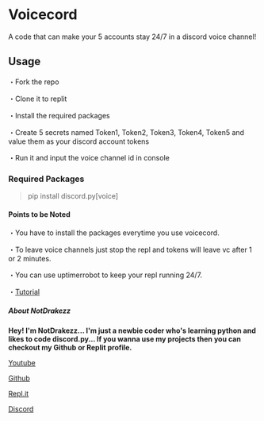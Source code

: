 # Voicecord
A code that can make your 5 accounts stay 24/7 in a discord voice channel!

## Usage
・Fork the repo

・Clone it to replit

・Install the required packages

・Create 5 secrets named Token1, Token2, Token3, Token4, Token5 and value them as your discord account tokens

・Run it and input the voice channel id in console

### Required Packages
> pip install discord.py[voice]

#### Points to be Noted

・You have to install the packages everytime you use voicecord.

・To leave voice channels just stop the repl and tokens will leave vc after 1 or 2 minutes.

・You can use uptimerrobot to keep your repl running 24/7.

・[Tutorial](https://youtu.be/b488UR7AP7k)

##### About NotDrakezz

**Hey! I'm NotDrakezz... I'm just a newbie coder who's learning python and likes to code discord.py... If you wanna use my projects then you can checkout my Github or Replit profile.**

[Youtube](https://youtube.com/channel/DraKenCodeZ)

[Github](https://github.com/DraKenCodeZ)

[Repl.it](https://replit.com/@DraKenCodeZ)

[Discord](https://dsc.gg/verseop)
